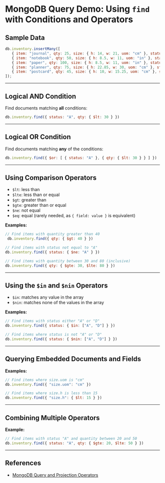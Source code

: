 # MongoDB Query Demo: Using `find` with Conditions and Operators

## Sample Data

```js
db.inventory.insertMany([
   { item: "journal", qty: 25, size: { h: 14, w: 21, uom: "cm" }, status: "A" },
   { item: "notebook", qty: 50, size: { h: 8.5, w: 11, uom: "in" }, status: "A" },
   { item: "paper", qty: 100, size: { h: 8.5, w: 11, uom: "in" }, status: "D" },
   { item: "planner", qty: 75, size: { h: 22.85, w: 30, uom: "cm" }, status: "D" },
   { item: "postcard", qty: 45, size: { h: 10, w: 15.25, uom: "cm" }, status: "A" }
]);
```

---

## Logical AND Condition

Find documents matching **all** conditions:

```js
db.inventory.find({ status: "A", qty: { $lt: 30 } })
```

---

## Logical OR Condition

Find documents matching **any** of the conditions:

```js
db.inventory.find({ $or: [ { status: "A" }, { qty: { $lt: 30 } } ] })
```

---

## Using Comparison Operators

- `$lt`: less than
- `$lte`: less than or equal
- `$gt`: greater than
- `$gte`: greater than or equal
- `$ne`: not equal
- `$eq`: equal (rarely needed, as `{ field: value }` is equivalent)

**Examples:**

```js
// Find items with quantity greater than 40
 db.inventory.find({ qty: { $gt: 40 } })

// Find items with status not equal to "A"
db.inventory.find({ status: { $ne: "A" } })

// Find items with quantity between 30 and 80 (inclusive)
db.inventory.find({ qty: { $gte: 30, $lte: 80 } })
```

---

## Using the `$in` and `$nin` Operators

- `$in`: matches any value in the array
- `$nin`: matches none of the values in the array

**Examples:**

```js
// Find items with status either "A" or "D"
db.inventory.find({ status: { $in: ["A", "D"] } })

// Find items where status is not "A" or "D"
db.inventory.find({ status: { $nin: ["A", "D"] } })
```

---

## Querying Embedded Documents and Fields

**Examples:**

```js
// Find items where size.uom is "cm"
db.inventory.find({ "size.uom": "cm" })

// Find items where size.h is less than 15
db.inventory.find({ "size.h": { $lt: 15 } })
```

---

## Combining Multiple Operators

**Example:**

```js
// Find items with status "A" and quantity between 20 and 50
db.inventory.find({ status: "A", qty: { $gte: 20, $lte: 50 } })
```

---

## References
- [MongoDB Query and Projection Operators](https://www.mongodb.com/docs/manual/reference/operator/query/)

